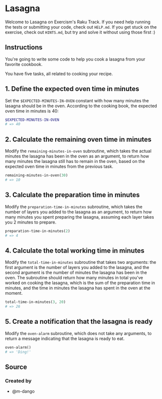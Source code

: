 # Lasagna

Welcome to Lasagna on Exercism's Raku Track.
If you need help running the tests or submitting your code, check out `HELP.md`.
If you get stuck on the exercise, check out `HINTS.md`, but try and solve it without using those first :)

## Instructions

You're going to write some code to help you cook a lasagna from your favorite cookbook.

You have five tasks, all related to cooking your recipe.

## 1. Define the expected oven time in minutes

Set the `$EXPECTED-MINUTES-IN-OVEN` constant with how many minutes the lasagna should be in the oven. According to the cooking book, the expected oven time in minutes is 40:

```raku
$EXPECTED-MINUTES-IN-OVEN
# => 40
```

## 2. Calculate the remaining oven time in minutes

Modify the `remaining-minutes-in-oven` subroutine, which takes the actual minutes the lasagna has been in the oven as an argument, to return how many minutes the lasagna still has to remain in the oven, based on the expected oven time in minutes from the previous task.

```raku
remaining-minutes-in-oven(30)
# => 10
```

## 3. Calculate the preparation time in minutes

Modify the `preparation-time-in-minutes` subroutine, which takes the number of layers you added to the lasagna as an argument, to return how many minutes you spent preparing the lasagna, assuming each layer takes you 2 minutes to prepare.

```raku
preparation-time-in-minutes(2)
# => 4
```

## 4. Calculate the total working time in minutes

Modify the `total-time-in-minutes` subroutine that takes two arguments: the first argument is the number of layers you added to the lasagna, and the second argument is the number of minutes the lasagna has been in the oven.
The subroutine should return how many minutes in total you've worked on cooking the lasagna, which is the sum of the preparation time in minutes, and the time in minutes the lasagna has spent in the oven at the moment.

```raku
total-time-in-minutes(3, 20)
# => 26
```

## 5. Create a notification that the lasagna is ready

Modify the `oven-alarm` subroutine, which does not take any arguments, to return a message indicating that the lasagna is ready to eat.

```raku
oven-alarm()
# => 'Ding!'
```

## Source

### Created by

- @m-dango